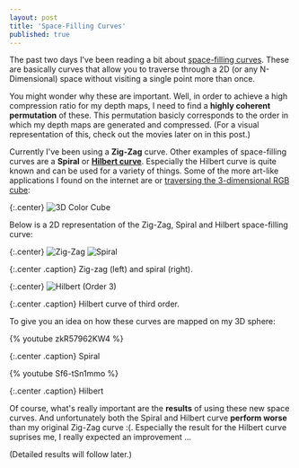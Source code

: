 ```yaml
---
layout: post
title: 'Space-Filling Curves'
published: true
---
```


The past two days I've been reading a bit about [space-filling curves](http://en.wikipedia.org/wiki/Space-filling_curve). These are basically curves that allow you to traverse through a 2D (or any N-Dimensional) space without visiting a single point more than once.

You might wonder why these are important. Well, in order to achieve a high compression ratio for my depth maps, I need to find a **highly coherent permutation** of these. This permutation basicly corresponds to the order in which my depth maps are generated and compressed. (For a visual representation of this, check out the movies later on in this post.)

Currently I've been using a **Zig-Zag** curve. Other examples of space-filling curves are a **Spiral** or **[Hilbert curve](http://en.wikipedia.org/wiki/Hilbert_curve)**. Especially the Hilbert curve is quite known and can be used for a variety of things. Some of the more art-like applications I found on the internet are [](http://visualmotive.com/colorsort) or [traversing the 3-dimensional RGB cube](http://corte.si/posts/code/hilbert/portrait/index.html):

{:.center}
![3D Color Cube](http://www.xaviert.be/uploads/2010/11/3D-Color-Cube.png)

Below is a 2D representation of the Zig-Zag, Spiral and Hilbert space-filling curve:

{:.center}
![Zig-Zag](http://www.xaviert.be/uploads/2010/11/zig-zag.jpg)
![Spiral](http://www.xaviert.be/uploads/2010/11/Spiral.jpg)

{:.center .caption}
Zig-zag (left) and spiral (right).

{:.center}
![Hilbert (Order 3)](http://www.xaviert.be/uploads/2010/11/Hilbert-Order-3.jpg)

{:.center .caption}
Hilbert curve of third order.

To give you an idea on how these curves are mapped on my 3D sphere:

{% youtube zkR57962KW4 %}

{:.center .caption}
Spiral

{% youtube Sf6-tSn1mmo %}

{:.center .caption}
Hilbert

Of course, what's really important are the **results** of using these new space curves. And unfortunately both the Spiral and Hilbert curve **perform worse** than my original Zig-Zag curve :(. Especially the result for the Hilbert curve suprises me, I really expected an improvement ... 

(Detailed results will follow later.)